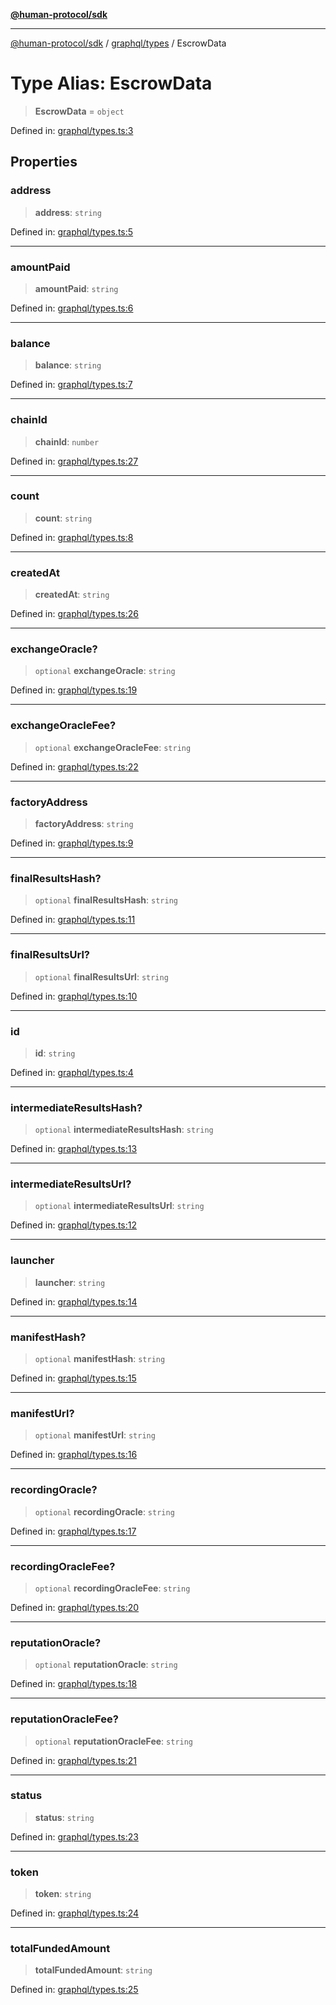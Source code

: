 [**@human-protocol/sdk**](../../../README.md)

***

[@human-protocol/sdk](../../../modules.md) / [graphql/types](../README.md) / EscrowData

# Type Alias: EscrowData

> **EscrowData** = `object`

Defined in: [graphql/types.ts:3](https://github.com/humanprotocol/human-protocol/blob/111a3dfb8ed775487998fa7cc407fdc884e7a927/packages/sdk/typescript/human-protocol-sdk/src/graphql/types.ts#L3)

## Properties

### address

> **address**: `string`

Defined in: [graphql/types.ts:5](https://github.com/humanprotocol/human-protocol/blob/111a3dfb8ed775487998fa7cc407fdc884e7a927/packages/sdk/typescript/human-protocol-sdk/src/graphql/types.ts#L5)

***

### amountPaid

> **amountPaid**: `string`

Defined in: [graphql/types.ts:6](https://github.com/humanprotocol/human-protocol/blob/111a3dfb8ed775487998fa7cc407fdc884e7a927/packages/sdk/typescript/human-protocol-sdk/src/graphql/types.ts#L6)

***

### balance

> **balance**: `string`

Defined in: [graphql/types.ts:7](https://github.com/humanprotocol/human-protocol/blob/111a3dfb8ed775487998fa7cc407fdc884e7a927/packages/sdk/typescript/human-protocol-sdk/src/graphql/types.ts#L7)

***

### chainId

> **chainId**: `number`

Defined in: [graphql/types.ts:27](https://github.com/humanprotocol/human-protocol/blob/111a3dfb8ed775487998fa7cc407fdc884e7a927/packages/sdk/typescript/human-protocol-sdk/src/graphql/types.ts#L27)

***

### count

> **count**: `string`

Defined in: [graphql/types.ts:8](https://github.com/humanprotocol/human-protocol/blob/111a3dfb8ed775487998fa7cc407fdc884e7a927/packages/sdk/typescript/human-protocol-sdk/src/graphql/types.ts#L8)

***

### createdAt

> **createdAt**: `string`

Defined in: [graphql/types.ts:26](https://github.com/humanprotocol/human-protocol/blob/111a3dfb8ed775487998fa7cc407fdc884e7a927/packages/sdk/typescript/human-protocol-sdk/src/graphql/types.ts#L26)

***

### exchangeOracle?

> `optional` **exchangeOracle**: `string`

Defined in: [graphql/types.ts:19](https://github.com/humanprotocol/human-protocol/blob/111a3dfb8ed775487998fa7cc407fdc884e7a927/packages/sdk/typescript/human-protocol-sdk/src/graphql/types.ts#L19)

***

### exchangeOracleFee?

> `optional` **exchangeOracleFee**: `string`

Defined in: [graphql/types.ts:22](https://github.com/humanprotocol/human-protocol/blob/111a3dfb8ed775487998fa7cc407fdc884e7a927/packages/sdk/typescript/human-protocol-sdk/src/graphql/types.ts#L22)

***

### factoryAddress

> **factoryAddress**: `string`

Defined in: [graphql/types.ts:9](https://github.com/humanprotocol/human-protocol/blob/111a3dfb8ed775487998fa7cc407fdc884e7a927/packages/sdk/typescript/human-protocol-sdk/src/graphql/types.ts#L9)

***

### finalResultsHash?

> `optional` **finalResultsHash**: `string`

Defined in: [graphql/types.ts:11](https://github.com/humanprotocol/human-protocol/blob/111a3dfb8ed775487998fa7cc407fdc884e7a927/packages/sdk/typescript/human-protocol-sdk/src/graphql/types.ts#L11)

***

### finalResultsUrl?

> `optional` **finalResultsUrl**: `string`

Defined in: [graphql/types.ts:10](https://github.com/humanprotocol/human-protocol/blob/111a3dfb8ed775487998fa7cc407fdc884e7a927/packages/sdk/typescript/human-protocol-sdk/src/graphql/types.ts#L10)

***

### id

> **id**: `string`

Defined in: [graphql/types.ts:4](https://github.com/humanprotocol/human-protocol/blob/111a3dfb8ed775487998fa7cc407fdc884e7a927/packages/sdk/typescript/human-protocol-sdk/src/graphql/types.ts#L4)

***

### intermediateResultsHash?

> `optional` **intermediateResultsHash**: `string`

Defined in: [graphql/types.ts:13](https://github.com/humanprotocol/human-protocol/blob/111a3dfb8ed775487998fa7cc407fdc884e7a927/packages/sdk/typescript/human-protocol-sdk/src/graphql/types.ts#L13)

***

### intermediateResultsUrl?

> `optional` **intermediateResultsUrl**: `string`

Defined in: [graphql/types.ts:12](https://github.com/humanprotocol/human-protocol/blob/111a3dfb8ed775487998fa7cc407fdc884e7a927/packages/sdk/typescript/human-protocol-sdk/src/graphql/types.ts#L12)

***

### launcher

> **launcher**: `string`

Defined in: [graphql/types.ts:14](https://github.com/humanprotocol/human-protocol/blob/111a3dfb8ed775487998fa7cc407fdc884e7a927/packages/sdk/typescript/human-protocol-sdk/src/graphql/types.ts#L14)

***

### manifestHash?

> `optional` **manifestHash**: `string`

Defined in: [graphql/types.ts:15](https://github.com/humanprotocol/human-protocol/blob/111a3dfb8ed775487998fa7cc407fdc884e7a927/packages/sdk/typescript/human-protocol-sdk/src/graphql/types.ts#L15)

***

### manifestUrl?

> `optional` **manifestUrl**: `string`

Defined in: [graphql/types.ts:16](https://github.com/humanprotocol/human-protocol/blob/111a3dfb8ed775487998fa7cc407fdc884e7a927/packages/sdk/typescript/human-protocol-sdk/src/graphql/types.ts#L16)

***

### recordingOracle?

> `optional` **recordingOracle**: `string`

Defined in: [graphql/types.ts:17](https://github.com/humanprotocol/human-protocol/blob/111a3dfb8ed775487998fa7cc407fdc884e7a927/packages/sdk/typescript/human-protocol-sdk/src/graphql/types.ts#L17)

***

### recordingOracleFee?

> `optional` **recordingOracleFee**: `string`

Defined in: [graphql/types.ts:20](https://github.com/humanprotocol/human-protocol/blob/111a3dfb8ed775487998fa7cc407fdc884e7a927/packages/sdk/typescript/human-protocol-sdk/src/graphql/types.ts#L20)

***

### reputationOracle?

> `optional` **reputationOracle**: `string`

Defined in: [graphql/types.ts:18](https://github.com/humanprotocol/human-protocol/blob/111a3dfb8ed775487998fa7cc407fdc884e7a927/packages/sdk/typescript/human-protocol-sdk/src/graphql/types.ts#L18)

***

### reputationOracleFee?

> `optional` **reputationOracleFee**: `string`

Defined in: [graphql/types.ts:21](https://github.com/humanprotocol/human-protocol/blob/111a3dfb8ed775487998fa7cc407fdc884e7a927/packages/sdk/typescript/human-protocol-sdk/src/graphql/types.ts#L21)

***

### status

> **status**: `string`

Defined in: [graphql/types.ts:23](https://github.com/humanprotocol/human-protocol/blob/111a3dfb8ed775487998fa7cc407fdc884e7a927/packages/sdk/typescript/human-protocol-sdk/src/graphql/types.ts#L23)

***

### token

> **token**: `string`

Defined in: [graphql/types.ts:24](https://github.com/humanprotocol/human-protocol/blob/111a3dfb8ed775487998fa7cc407fdc884e7a927/packages/sdk/typescript/human-protocol-sdk/src/graphql/types.ts#L24)

***

### totalFundedAmount

> **totalFundedAmount**: `string`

Defined in: [graphql/types.ts:25](https://github.com/humanprotocol/human-protocol/blob/111a3dfb8ed775487998fa7cc407fdc884e7a927/packages/sdk/typescript/human-protocol-sdk/src/graphql/types.ts#L25)
